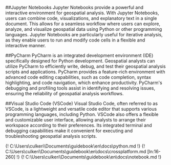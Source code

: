 ##Jupyter Notebooks
Jupyter Notebooks provide a powerful and interactive environment for geospatial analysis. With Jupyter Notebooks, users can combine code, visualizations, and explanatory text in a single document. This allows for a seamless workflow where users can explore, analyze, and visualize geospatial data using Python or other programming languages. Jupyter Notebooks are particularly useful for iterative analysis, as they enable users to run and modify code cells in a flexible and interactive manner.

##PyCharm
PyCharm is an integrated development environment (IDE) specifically designed for Python development. Geospatial analysts can utilize PyCharm to efficiently write, debug, and test their geospatial analysis scripts and applications. PyCharm provides a feature-rich environment with advanced code editing capabilities, such as code completion, syntax highlighting, and code navigation, which enhance productivity. PyCharm's debugging and profiling tools assist in identifying and resolving issues, ensuring the reliability of geospatial analysis workflows.

##Visual Studio Code (VSCode)
Visual Studio Code, often referred to as VSCode, is a lightweight and versatile code editor that supports various programming languages, including Python. VSCode also offers a flexible and customizable user interface, allowing analysts to arrange their workspace according to their preferences. Its integrated terminal and debugging capabilities make it convenient for executing and troubleshooting geospatial analysis scripts.


{! C:\Users\culkeri\Documents\guidebook\en\docs\python.md !}
{! C:\Users\culkeri\Documents\guidebook\en\docs\crossplatform.md [ln:16-260] !}
{! C:\Users\culkeri\Documents\guidebook\en\docs\notebook.md !}